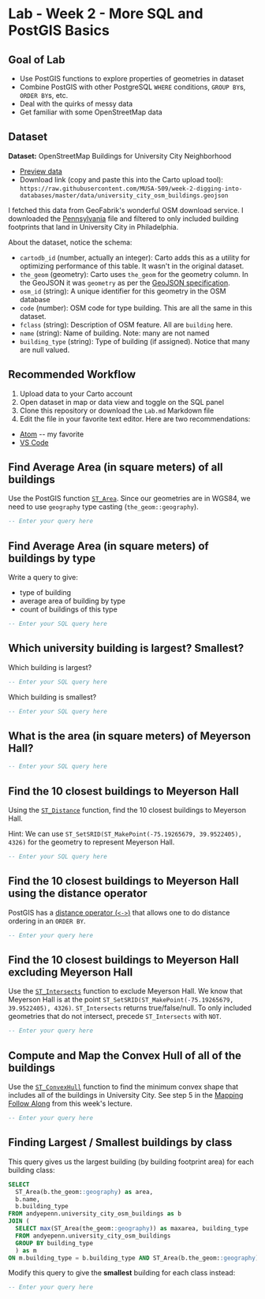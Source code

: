 # Lab - Week 2 - More SQL and PostGIS Basics

## Goal of Lab

* Use PostGIS functions to explore properties of geometries in dataset
* Combine PostGIS with other PostgreSQL `WHERE` conditions, `GROUP BY`s, `ORDER BY`s, etc.
* Deal with the quirks of messy data
* Get familiar with some OpenStreetMap data

## Dataset

**Dataset:** OpenStreetMap Buildings for University City Neighborhood
* [Preview data](https://github.com/MUSA-509/week-2-digging-into-databases/blob/master/data/university_city_osm_buildings.geojson)
* Download link (copy and paste this into the Carto upload tool): `https://raw.githubusercontent.com/MUSA-509/week-2-digging-into-databases/master/data/university_city_osm_buildings.geojson`

I fetched this data from GeoFabrik's wonderful OSM download service. I downloaded the [Pennsylvania](https://download.geofabrik.de/north-america/us/pennsylvania.html) file and filtered to only included building footprints that land in University City in Philadelphia.

About the dataset, notice the schema:

- `cartodb_id` (number, actually an integer): Carto adds this as a utility for optimizing performance of this table. It wasn't in the original dataset.
- `the_geom` (geometry): Carto uses `the_geom` for the geometry column. In the GeoJSON it was `geometry` as per the [GeoJSON specification](https://geojson.org/).
- `osm_id` (string): A unique identifier for this geometry in the OSM database
- `code` (number): OSM code for type building. This are all the same in this dataset.
- `fclass` (string): Description of OSM feature. All are `building` here.
- `name` (string): Name of building. Note: many are not named
- `building_type` (string): Type of building (if assigned). Notice that many are null valued.

## Recommended Workflow

1. Upload data to your Carto account
2. Open dataset in map or data view and toggle on the SQL panel
3. Clone this repository or download the `Lab.md` Markdown file
4. Edit the file in your favorite text editor. Here are two recommendations:
  * [Atom](https://atom.io/) -- my favorite
  * [VS Code](https://code.visualstudio.com/)

## Find Average Area (in square meters) of all buildings

Use the PostGIS function [`ST_Area`](https://postgis.net/docs/ST_Area.html). Since our geometries are in WGS84, we need to use `geography` type casting (`the_geom::geography`).

```SQL
-- Enter your query here
```

## Find Average Area (in square meters) of buildings by type

Write a query to give:

* type of building
* average area of building by type
* count of buildings of this type

```SQL
-- Enter your SQL query here
```

## Which university building is largest? Smallest?

Which building is largest?

```SQL
-- Enter your SQL query here
```

Which building is smallest?

```SQL
-- Enter your SQL query here
```

## What is the area (in square meters) of Meyerson Hall?

```SQL
-- Enter your SQL query here
```

## Find the 10 closest buildings to Meyerson Hall

Using the [`ST_Distance`](https://postgis.net/docs/ST_Distance.html) function, find the 10 closest buildings to Meyerson Hall.

Hint: We can use `ST_SetSRID(ST_MakePoint(-75.19265679, 39.9522405), 4326)` for the geometry to represent Meyerson Hall.

```SQL
-- Enter your SQL query here
```

## Find the 10 closest buildings to Meyerson Hall using the distance operator

PostGIS has a [distance operator (`<->`)](https://postgis.net/docs/geometry_distance_knn.html) that allows one to do distance ordering in an `ORDER BY`.

```SQL
-- Enter your query here
```

## Find the 10 closest buildings to Meyerson Hall excluding Meyerson Hall

Use the [`ST_Intersects`](https://postgis.net/docs/ST_Intersects.html) function to exclude Meyerson Hall. We know that Meyerson Hall is at the point `ST_SetSRID(ST_MakePoint(-75.19265679, 39.9522405), 4326)`. `ST_Intersects` returns true/false/null. To only included geometries that do not intersect, precede `ST_Intersects` with `NOT`.

```SQL
-- Enter your query here
```

## Compute and Map the Convex Hull of all of the buildings

Use the [`ST_ConvexHull`](https://postgis.net/docs/ST_ConvexHull.html) function to find the minimum convex shape that includes all of the buildings in University City. See step 5 in the [Mapping Follow Along](https://github.com/MUSA-509/week-2-digging-into-databases#mapping-follow-along) from this week's lecture.

```SQL
-- Enter your query here
```

## Finding Largest / Smallest buildings by class

This query gives us the largest building (by building footprint area) for each building class:

```SQL
SELECT
  ST_Area(b.the_geom::geography) as area,
  b.name,
  b.building_type
FROM andyepenn.university_city_osm_buildings as b
JOIN (
  SELECT max(ST_Area(the_geom::geography)) as maxarea, building_type
  FROM andyepenn.university_city_osm_buildings
  GROUP BY building_type
  ) as m
ON m.building_type = b.building_type AND ST_Area(b.the_geom::geography) = m.maxarea
```

Modify this query to give the **smallest** building for each class instead:

```SQL
-- Enter your query here
```
